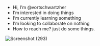-  Hi, I’m @vortschwartzher
-  I’m interested in doing things
-  I’m currently learning something
-  I’m looking to collaborate on nothing
-  How to reach me? just do some things.

  
![Screenshot (293)](https://github.com/vortschwartzher/vortschwartzher/assets/146150129/04610fd7-10c9-42d0-a6fc-f6c7f26081a9)

<!---
vortschwartzher/vortschwartzher is a ✨ special ✨ repository because its `README.md` (this file) appears on your GitHub profile.
You can click the Preview link to take a look at your changes.
--->
